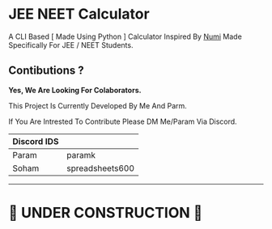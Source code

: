 # JEE NEET Calculator
A CLI Based [ Made Using Python ] Calculator Inspired By [Numi](https://numi.app/) Made Specifically For JEE / NEET Students.

## Contibutions ?
**Yes, We Are Looking For Colaborators.**

This Project Is Currently Developed By Me And Parm. 

If You Are Intrested To Contribute Please DM Me/Param Via Discord.

|Discord IDS | |
|--|--|
| Param | paramk  |
| Soham |spreadsheets600|


----
# 🚧 UNDER CONSTRUCTION 🚧

